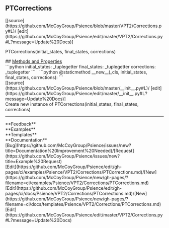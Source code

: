 ## <a id="Psience.VPT2.Corrections.PTCorrections">PTCorrections</a> 

<div class="docs-source-link" markdown="1">
[[source](https://github.com/McCoyGroup/Psience/blob/master/VPT2/Corrections.py#L)/
[edit](https://github.com/McCoyGroup/Psience/edit/master/VPT2/Corrections.py#L?message=Update%20Docs)]
</div>

PTCorrections(initial_states, final_states, corrections)







<div class="collapsible-section">
 <div class="collapsible-section collapsible-section-header" markdown="1">
## <a class="collapse-link" data-toggle="collapse" href="#methods" markdown="1"> Methods and Properties</a> <a class="float-right" data-toggle="collapse" href="#methods"><i class="fa fa-chevron-down"></i></a>
 </div>
 <div class="collapsible-section collapsible-section-body collapse show" id="methods" markdown="1">
 ```python
initial_states: _tuplegetter
final_states: _tuplegetter
corrections: _tuplegetter
```
<a id="namedtuple_PTCorrections.PTCorrections.__new__" class="docs-object-method">&nbsp;</a> 
```python
@staticmethod
__new__(_cls, initial_states, final_states, corrections): 
```
<div class="docs-source-link" markdown="1">
[[source](https://github.com/McCoyGroup/Psience/blob/master/__init__.py#L)/
[edit](https://github.com/McCoyGroup/Psience/edit/master/__init__.py#L?message=Update%20Docs)]
</div>
Create new instance of PTCorrections(initial_states, final_states, corrections)






 </div>
</div>












---


<div markdown="1" class="text-secondary">
<div class="container">
  <div class="row">
   <div class="col" markdown="1">
**Feedback**   
</div>
   <div class="col" markdown="1">
**Examples**   
</div>
   <div class="col" markdown="1">
**Templates**   
</div>
   <div class="col" markdown="1">
**Documentation**   
</div>
   <div class="col" markdown="1">
   
</div>
   <div class="col" markdown="1">
   
</div>
   <div class="col" markdown="1">
   
</div>
</div>
  <div class="row">
   <div class="col" markdown="1">
[Bug](https://github.com/McCoyGroup/Psience/issues/new?title=Documentation%20Improvement%20Needed)/[Request](https://github.com/McCoyGroup/Psience/issues/new?title=Example%20Request)   
</div>
   <div class="col" markdown="1">
[Edit](https://github.com/McCoyGroup/Psience/edit/gh-pages/ci/examples/Psience/VPT2/Corrections/PTCorrections.md)/[New](https://github.com/McCoyGroup/Psience/new/gh-pages/?filename=ci/examples/Psience/VPT2/Corrections/PTCorrections.md)   
</div>
   <div class="col" markdown="1">
[Edit](https://github.com/McCoyGroup/Psience/edit/gh-pages/ci/docs/Psience/VPT2/Corrections/PTCorrections.md)/[New](https://github.com/McCoyGroup/Psience/new/gh-pages/?filename=ci/docs/templates/Psience/VPT2/Corrections/PTCorrections.md)   
</div>
   <div class="col" markdown="1">
[Edit](https://github.com/McCoyGroup/Psience/edit/master/VPT2/Corrections.py#L?message=Update%20Docs)   
</div>
   <div class="col" markdown="1">
   
</div>
   <div class="col" markdown="1">
   
</div>
   <div class="col" markdown="1">
   
</div>
</div>
</div>
</div>